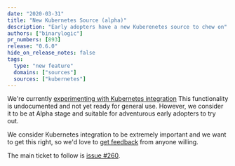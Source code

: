 ```yaml
---
date: "2020-03-31"
title: "New Kubernetes Source (alpha)"
description: "Early adopters have a new Kuberenetes source to chew on"
authors: ["binarylogic"]
pr_numbers: [893]
release: "0.6.0"
hide_on_release_notes: false
tags:
  type: "new feature"
  domains: ["sources"]
  sources: ["kubernetes"]
---
```


We're currently [experimenting with Kubernetes integration](https://github.com/timberio/vector/issues/260)
This functionality is undocumented and not yet ready for general use. However,
we consider it to be at Alpha stage and suitable for adventurous early adopters
to try out.

<!--more-->

We consider Kubernetes integration to be extremely important and we want to get
this right, so we'd love to [get feedback][urls.vector_chat] from anyone willing.

The main ticket to follow is [issue #260](https://github.com/timberio/vector/issues/260).

[urls.vector_chat]: https://chat.vector.dev
